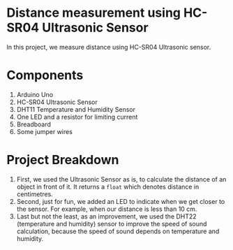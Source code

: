 # Distance measurement using HC-SR04 Ultrasonic Sensor

In this project, we measure distance using HC-SR04 Ultrasonic sensor.

# Components
1. Arduino Uno
2. HC-SR04 Ultrasonic Sensor
3. DHT11 Temperature and Humidity Sensor
4. One LED and a resistor for limiting current
5. Breadboard
6. Some jumper wires

# Project Breakdown
1. First, we used the Ultrasonic Sensor as is, to calculate the distance of an object in front of it. It returns a `float` which denotes distance in centimetres.
2. Second, just for fun, we added an LED to indicate when we get closer to the sensor. For example, when our distance is less than 10 cm.
3. Last but not the least, as an improvement, we used the DHT22 (temperature and humidity) sensor to improve the speed of sound calculation, because the speed of sound depends on temperature and humidity.
